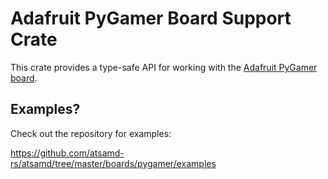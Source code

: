 # Adafruit PyGamer Board Support Crate

This crate provides a type-safe API for working with the [Adafruit PyGamer
board](https://www.adafruit.com/product/4242).

## Examples?

Check out the repository for examples:

https://github.com/atsamd-rs/atsamd/tree/master/boards/pygamer/examples
